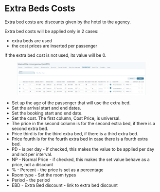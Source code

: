 # Extra Beds Costs

Extra bed costs are discounts given by the hotel to the agency.&#x20;

Extra bed costs will be applied only in 2 cases:

* extra beds are used
* the cost prices are inserted per passenger

If the extra bed cost is not used, its value will be 0.

<figure><img src="../../.gitbook/assets/image (63) (1).png" alt=""><figcaption></figcaption></figure>

* Set up the age of the passenger that will use the extra bed.&#x20;
* Set the arrival start and end dates.
* Set the booking start and end date.&#x20;
* Set the cost. The first column, Cost Price, is universal.&#x20;
* The price in the second column is for the second extra bed, if there is a second extra bed.&#x20;
* Price third is for the third extra bed, if there is a third extra bed.&#x20;
* Price fourth is for the fourth extra bed in case there is a fourth extra bed.&#x20;
* PD  - is per day - if checked, this makes the value to be applied per day and not per interval.
* NP - Normal Price - if checked, this makes the set value behave as a price, not a discount
* % - Percent - the price is set as a percentage
* Room type -  Set the room types
* Period - the period&#x20;
* EBD - Extra Bed discount - link to extra bed discount
